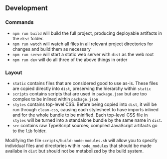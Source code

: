 ## Development

### Commands

 - `npm run build` will build the full project, producing deployable artifacts
   in the `dist` folder.
 - `npm run watch` will watch all files in all relevant project directories for
   changes and build them as necessary
 - `npm run serve` will start a static web server with `dist` as the web root
 - `npm run dev` will do all three of the above things in order

### Layout

 - `static` contains files that are considered good to use as-is. These files
   are copied directly into `dist`, preserving the hierarchy within `static`
 - `scripts` contains scripts that are used in `package.json` but are too
   complex to be inlined within `package.json`
 - `styles` contains top-level CSS. Before being copied into `dist`, it will be
   run through `clean-css`, causing each stylesheet to have imports inlined and
   for the whole bundle to be minified. Each top-level CSS file in `styles` will
   be turned into a standalone bundle by the same name in `dist`.
 - `src` contains raw TypeScript sources; compiled JavaScript artifacts go to
   the `lib` folder.

Modifying the file `scripts/build-node-modules.sh` will allow you to specify
individual files and directories within `node_modules` that should be made
availabe in `dist` but should not be metabolized by the build system.

